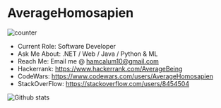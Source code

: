 # AverageHomosapien

![counter](https://enu3dh16cpjvixi.m.pipedream.net)

* Current Role: 	Software Developer
* Ask Me About:		.NET / Web / Java / Python & ML 
* Reach Me:	      Email me @ hamcalum10@gmail.com
* Hackerrank:		  https://www.hackerrank.com/AverageBeing
* CodeWars:			  https://www.codewars.com/users/AverageHomosapien
* StackOverFlow:	https://stackoverflow.com/users/8454504


![Github stats](https://github-readme-stats.vercel.app/api?username=AverageHomosapien)
